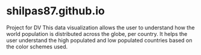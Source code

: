 # shilpas87.github.io
Project for DV
This data visualization allows the user to understand how the world population is distributed across the globe, per country.
It helps the user understand the high populated and low populated countries based on the color schemes used.
